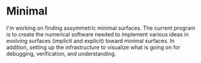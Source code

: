 # Minimal

I'm working on finding assymmetric minimal surfaces. The current program is to create the numerical software needed to implement various ideas in evolving surfaces (implicit and explicit) toward minimal surfaces. In addition, setting up the infrastructure to visualize what is going on for debugging, verification, and understanding.
